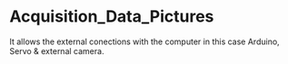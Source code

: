 # Acquisition_Data_Pictures
 It allows the external conections with the computer in this case Arduino, Servo &amp; external camera.
